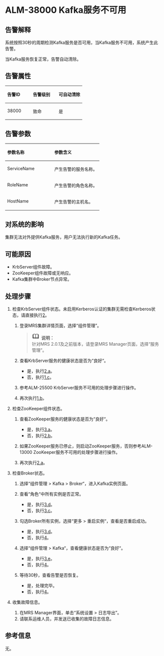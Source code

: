 # ALM-38000 Kafka服务不可用<a name="ZH-CN_TOPIC_0191883123"></a>

## 告警解释<a name="zh-cn_topic_0191813970_section19665522175625"></a>

系统按照30秒的周期检测Kafka服务是否可用，当Kafka服务不可用，系统产生此告警。

当Kafka服务恢复正常，告警自动清除。

## 告警属性<a name="zh-cn_topic_0191813970_section42254989175625"></a>

<a name="zh-cn_topic_0191813970_table102091175625"></a>
<table><thead align="left"><tr id="zh-cn_topic_0191813970_row31905194175625"><th class="cellrowborder" valign="top" width="33.33333333333333%" id="mcps1.1.4.1.1"><p id="zh-cn_topic_0191813970_p34183898175625"><a name="zh-cn_topic_0191813970_p34183898175625"></a><a name="zh-cn_topic_0191813970_p34183898175625"></a><strong id="zh-cn_topic_0191813970_b39219631175625"><a name="zh-cn_topic_0191813970_b39219631175625"></a><a name="zh-cn_topic_0191813970_b39219631175625"></a>告警ID</strong></p>
</th>
<th class="cellrowborder" valign="top" width="33.33333333333333%" id="mcps1.1.4.1.2"><p id="zh-cn_topic_0191813970_p22673543175625"><a name="zh-cn_topic_0191813970_p22673543175625"></a><a name="zh-cn_topic_0191813970_p22673543175625"></a><strong id="zh-cn_topic_0191813970_b2735300175625"><a name="zh-cn_topic_0191813970_b2735300175625"></a><a name="zh-cn_topic_0191813970_b2735300175625"></a>告警级别</strong></p>
</th>
<th class="cellrowborder" valign="top" width="33.33333333333333%" id="mcps1.1.4.1.3"><p id="zh-cn_topic_0191813970_p20232782175625"><a name="zh-cn_topic_0191813970_p20232782175625"></a><a name="zh-cn_topic_0191813970_p20232782175625"></a><strong id="zh-cn_topic_0191813970_b47877317175625"><a name="zh-cn_topic_0191813970_b47877317175625"></a><a name="zh-cn_topic_0191813970_b47877317175625"></a>可自动清除</strong></p>
</th>
</tr>
</thead>
<tbody><tr id="zh-cn_topic_0191813970_row52857467175625"><td class="cellrowborder" valign="top" width="33.33333333333333%" headers="mcps1.1.4.1.1 "><p id="zh-cn_topic_0191813970_p35937536181151"><a name="zh-cn_topic_0191813970_p35937536181151"></a><a name="zh-cn_topic_0191813970_p35937536181151"></a>38000</p>
</td>
<td class="cellrowborder" valign="top" width="33.33333333333333%" headers="mcps1.1.4.1.2 "><p id="zh-cn_topic_0191813970_p25259281181151"><a name="zh-cn_topic_0191813970_p25259281181151"></a><a name="zh-cn_topic_0191813970_p25259281181151"></a>致命</p>
</td>
<td class="cellrowborder" valign="top" width="33.33333333333333%" headers="mcps1.1.4.1.3 "><p id="zh-cn_topic_0191813970_p32735912181151"><a name="zh-cn_topic_0191813970_p32735912181151"></a><a name="zh-cn_topic_0191813970_p32735912181151"></a>是</p>
</td>
</tr>
</tbody>
</table>

## 告警参数<a name="zh-cn_topic_0191813970_section27218191175625"></a>

<a name="zh-cn_topic_0191813970_table57189892175625"></a>
<table><thead align="left"><tr id="zh-cn_topic_0191813970_row20832688175625"><th class="cellrowborder" valign="top" width="50%" id="mcps1.1.3.1.1"><p id="zh-cn_topic_0191813970_p9726186175625"><a name="zh-cn_topic_0191813970_p9726186175625"></a><a name="zh-cn_topic_0191813970_p9726186175625"></a><strong id="zh-cn_topic_0191813970_b20426813175625"><a name="zh-cn_topic_0191813970_b20426813175625"></a><a name="zh-cn_topic_0191813970_b20426813175625"></a>参数名称</strong></p>
</th>
<th class="cellrowborder" valign="top" width="50%" id="mcps1.1.3.1.2"><p id="zh-cn_topic_0191813970_p43959148175625"><a name="zh-cn_topic_0191813970_p43959148175625"></a><a name="zh-cn_topic_0191813970_p43959148175625"></a><strong id="zh-cn_topic_0191813970_b60088019175625"><a name="zh-cn_topic_0191813970_b60088019175625"></a><a name="zh-cn_topic_0191813970_b60088019175625"></a>参数含义</strong></p>
</th>
</tr>
</thead>
<tbody><tr id="zh-cn_topic_0191813970_row35291346175625"><td class="cellrowborder" valign="top" width="50%" headers="mcps1.1.3.1.1 "><p id="zh-cn_topic_0191813970_p8637281181159"><a name="zh-cn_topic_0191813970_p8637281181159"></a><a name="zh-cn_topic_0191813970_p8637281181159"></a>ServiceName</p>
</td>
<td class="cellrowborder" valign="top" width="50%" headers="mcps1.1.3.1.2 "><p id="zh-cn_topic_0191813970_p28531188181159"><a name="zh-cn_topic_0191813970_p28531188181159"></a><a name="zh-cn_topic_0191813970_p28531188181159"></a>产生告警的服务名称。</p>
</td>
</tr>
<tr id="zh-cn_topic_0191813970_row54265439175625"><td class="cellrowborder" valign="top" width="50%" headers="mcps1.1.3.1.1 "><p id="zh-cn_topic_0191813970_p62597248181159"><a name="zh-cn_topic_0191813970_p62597248181159"></a><a name="zh-cn_topic_0191813970_p62597248181159"></a>RoleName</p>
</td>
<td class="cellrowborder" valign="top" width="50%" headers="mcps1.1.3.1.2 "><p id="zh-cn_topic_0191813970_p37212310181159"><a name="zh-cn_topic_0191813970_p37212310181159"></a><a name="zh-cn_topic_0191813970_p37212310181159"></a>产生告警的角色名称。</p>
</td>
</tr>
<tr id="zh-cn_topic_0191813970_row5894265175625"><td class="cellrowborder" valign="top" width="50%" headers="mcps1.1.3.1.1 "><p id="zh-cn_topic_0191813970_p15793618181159"><a name="zh-cn_topic_0191813970_p15793618181159"></a><a name="zh-cn_topic_0191813970_p15793618181159"></a>HostName</p>
</td>
<td class="cellrowborder" valign="top" width="50%" headers="mcps1.1.3.1.2 "><p id="zh-cn_topic_0191813970_p4214711181159"><a name="zh-cn_topic_0191813970_p4214711181159"></a><a name="zh-cn_topic_0191813970_p4214711181159"></a>产生告警的主机名。</p>
</td>
</tr>
</tbody>
</table>

## 对系统的影响<a name="zh-cn_topic_0191813970_section23922301175625"></a>

集群无法对外提供Kafka服务，用户无法执行新的Kafka任务。

## 可能原因<a name="zh-cn_topic_0191813970_section58162349175625"></a>

-   KrbServer组件故障。
-   ZooKeeper组件故障或无响应。
-   Kafka集群中Broker节点异常。

## 处理步骤<a name="zh-cn_topic_0191813970_section51182191175625"></a>

1.  检查KrbServer组件状态。未启用Kerberos认证的集群无需检查Kerberos状态，请直接执行[2](#zh-cn_topic_0191813970_li21507667181241)。
    1.  登录MRS集群详情页面，选择“组件管理”。

        >![](public_sys-resources/icon-note.gif) **说明：**   
        >针对MRS 2.0.1及之前版本，请登录MRS Manager页面，选择“服务管理”。  

    2.  <a name="zh-cn_topic_0191813970_li1071286918299"></a>查看KrbServer服务的健康状态是否为“良好“。
        -   是，执行[2.a](#zh-cn_topic_0191813970_li22712539182948)。
        -   否，执行[1.c](#zh-cn_topic_0191813970_li50060872182922)。

    3.  <a name="zh-cn_topic_0191813970_li50060872182922"></a>参考ALM-25500 KrbServer服务不可用的处理步骤进行操作。
    4.  再次执行[1.b](#zh-cn_topic_0191813970_li1071286918299)。

2.  <a name="zh-cn_topic_0191813970_li21507667181241"></a>检查ZooKeeper组件状态。
    1.  <a name="zh-cn_topic_0191813970_li22712539182948"></a>查看ZooKeeper服务的健康状态是否为“良好“。
        -   是，执行[3.a](#zh-cn_topic_0191813970_li6551802183028)。
        -   否，执行[2.b](#zh-cn_topic_0191813970_li35295745182948)。

    2.  <a name="zh-cn_topic_0191813970_li35295745182948"></a>如果ZooKeeper服务已停止，则启动ZooKeeper服务，否则参考ALM-13000 ZooKeeper服务不可用的处理步骤进行操作。
    3.  再次执行[2.a](#zh-cn_topic_0191813970_li22712539182948)。

3.  检查Broker状态。
    1.  <a name="zh-cn_topic_0191813970_li6551802183028"></a>选择“组件管理 \> Kafka \> Broker“，进入Kafka实例页面。
    2.  查看“角色“中所有实例是否正常。
        -   是，执行[3.d](#zh-cn_topic_0191813970_li54013684183028)。
        -   否，执行[3.c](#zh-cn_topic_0191813970_li7614495183028)。

    3.  <a name="zh-cn_topic_0191813970_li7614495183028"></a>勾选Broker所有实例，选择“更多 \> 重启实例“，查看是否重启成功。
        -   是，执行[3.d](#zh-cn_topic_0191813970_li54013684183028)。
        -   否，执行[4](#zh-cn_topic_0191813970_li572522141314)。

    4.  <a name="zh-cn_topic_0191813970_li54013684183028"></a>选择“组件管理 \> Kafka“，查看健康状态是否为“良好“。
        -   是，执行[3.e](#zh-cn_topic_0191813970_li11571314183028)。
        -   否，执行[4](#zh-cn_topic_0191813970_li572522141314)。

    5.  <a name="zh-cn_topic_0191813970_li11571314183028"></a>等待30秒，查看告警是否恢复。
        -   是，处理完毕。
        -   否，执行[4](#zh-cn_topic_0191813970_li572522141314)。

4.  <a name="zh-cn_topic_0191813970_li572522141314"></a>收集故障信息。
    1.  在MRS Manager界面，单击“系统设置 \> 日志导出”。
    2.  请联系运维人员，并发送已收集的故障日志信息。


## 参考信息<a name="zh-cn_topic_0191813970_section20269844175625"></a>

无。

